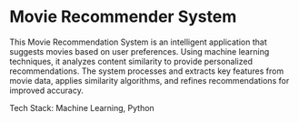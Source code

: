 # Movie Recommender System
This Movie Recommendation System is an intelligent application that suggests movies based on user preferences. Using machine learning techniques, it analyzes content similarity to provide personalized recommendations. The system processes and extracts key features from movie data, applies similarity algorithms, and refines recommendations for improved accuracy.

Tech Stack: Machine Learning, Python
